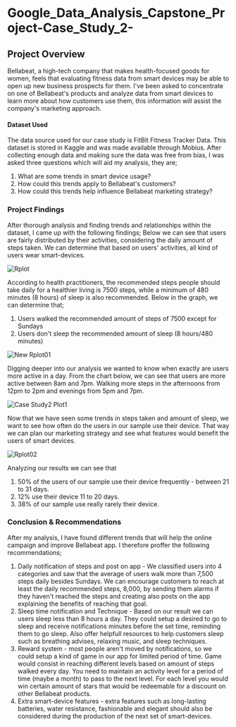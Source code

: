 # Google_Data_Analysis_Capstone_Project-Case_Study_2-
## Project Overview
Bellabeat, a high-tech company that makes health-focused goods for women, 
feels that evaluating fitness data from smart devices may be able to open up new business prospects for them. 
I've been asked to concentrate on one of Bellabeat's products and analyze data from smart devices to learn more about how customers use them,
this information will assist the company's marketing approach.
#### Dataset Used
The data source used for our case study is FitBit Fitness Tracker Data. This dataset is stored in Kaggle and was made available through Mobius.
After collecting enough data and making sure the data was free from bias, I was asked three questions which will aid my analysis, they are;
1. What are some trends in smart device usage?
2. How could this trends apply to Bellabeat's customers?
3. How could this trends help influence Bellabeat marketing strategy?
### Project Findings
After thorough analysis and finding trends and relationships within the dataset, I came up with the following findings;
Below we can see that users are fairly distributed by their activities, considering the daily amount of steps taken.
We can determine that based on users' activities, all kind of users wear smart-devices.

![Rplot](https://github.com/Miracool007/Google_Data_Analysis_Capstone_Project-Case_Study_2-/assets/150830858/094e1e3c-31ca-4916-b128-24970d828678)

According to health practitioners, the recommended steps people should take daily for a healthier living is 7500 steps, while a minimum of 480 minutes
(8 hours) of sleep is also recommended. Below in the graph, we can determine that;
1. Users walked the recommended amount of steps of 7500 except for Sundays
2. Users don't sleep the recommended amount of sleep (8 hours/480 minutes)

![New Rplot01](https://github.com/Miracool007/Google_Data_Analysis_Capstone_Project-Case_Study_2-/assets/150830858/a87999bd-aeb9-4df7-b8dd-00f3ef72c097)

Digging deeper into our analysis we wanted to know when exactly are users more active in a day. From the chart below, we can see that users are more active between 8am and 7pm. 
Walking more steps in the afternoons from 12pm to 2pm and evenings from 5pm and 7pm.

![Case Study2 Plot1](https://github.com/Miracool007/Google_Data_Analysis_Capstone_Project-Case_Study_2-/assets/150830858/0b33f7cc-18ad-481d-ac88-42d7c1ad1283)

Now that we have seen some trends in steps taken and amount of sleep, we want to see how often do the users in our sample use their device. 
That way we can plan our marketing strategy and see what features would benefit the users of smart devices.

![Rplot02](https://github.com/Miracool007/Google_Data_Analysis_Capstone_Project-Case_Study_2-/assets/150830858/71139e09-7a64-4689-83d8-ceb13da4995f)

Analyzing our results we can see that
1. 50% of the users of our sample use their device frequently - between 21 to 31 days.
2. 12% use their device 11 to 20 days.
3. 38% of our sample use really rarely their device.
### Conclusion & Recommendations
After my analysis, I have found different trends that will help the online campaign and improve Bellabeat app. I therefore proffer the following recommendations;
1. Daily notification of steps and post on app - We classified users into 4 categories and saw that the average of users walk more than 7,500 steps daily besides Sundays.
   We can encourage customers to reach at least the daily recommended steps, 8,000, by sending them alarms if they haven't reached the steps and creating also posts on the app explaining the benefits of reaching that goal.
2. Sleep time notification and Technique - Based on our result we can users sleep less than 8 hours a day. They could setup a desired to go to sleep and receive notifications
   minutes before the set time, reminding them to go sleep. Also offer helpfull resources to help customers sleep such as breathing advises, relaxing music, and sleep techniques.
3. Reward system - most people aren't moved by notifications, so we could setup a kind of game in our app for limited period of time. Game would consist in reaching different levels based on amount of steps walked every day.
   You need to maintain an activity level for a period of time (maybe a month) to pass to the next level.
   For each level you would win certain amount of stars that would be redeemable for a discount on other Bellabeat products.
4. Extra smart-device features - extra features such as long-lasting batteries, water resistance, fashionable and elegant should also be considered during the production
   of the next set of smart-devices.
